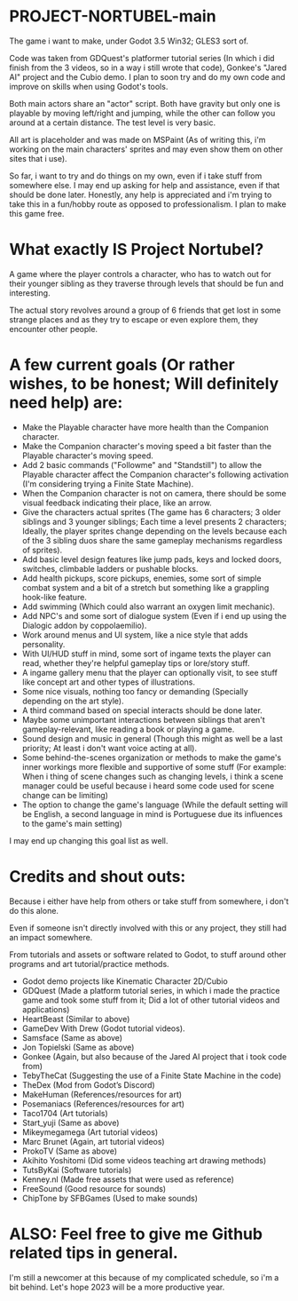 # PROJECT-NORTUBEL-main

The game i want to make, under Godot 3.5 Win32; GLES3 sort of.

Code was taken from GDQuest's platformer tutorial series (In which i did finish from the 3 videos, so in a way i still wrote that code), Gonkee's "Jared AI" project and the Cubio demo. I plan to soon try and do my own code and improve on skills when using Godot's tools.

Both main actors share an "actor" script. Both have gravity but only one is playable by moving left/right and jumping, while the other can follow you around at a certain distance. The test level is very basic.

All art is placeholder and was made on MSPaint (As of writing this, i'm working on the main characters' sprites and may even show them on other sites that i use).

So far, i want to try and do things on my own, even if i take stuff from somewhere else. I may end up asking for help and assistance, even if that should be done later. Honestly, any help is appreciated and i'm trying to take this in a fun/hobby route as opposed to professionalism. I plan to make this game free.

# What exactly IS Project Nortubel?
A game where the player controls a character, who has to watch out for their younger sibling as they traverse through levels that should be fun and interesting. 

The actual story revolves around a group of 6 friends that get lost in some strange places and as they try to escape or even explore them, they encounter other people.

# A few current goals (Or rather wishes, to be honest; Will definitely need help) are:
* Make the Playable character have more health than the Companion character.
* Make the Companion character's moving speed a bit faster than the Playable character's moving speed.
* Add 2 basic commands ("Followme" and "Standstill") to allow the Playable character affect the Companion character's following activation (I'm considering trying a Finite State Machine).
* When the Companion character is not on camera, there should be some visual feedback indicating their place, like an arrow.
* Give the characters actual sprites (The game has 6 characters; 3 older siblings and 3 younger siblings; Each time a level presents 2 characters; Ideally, the player sprites change depending on the levels because each of the 3 sibling duos share the same gameplay mechanisms regardless of sprites).
* Add basic level design features like jump pads, keys and locked doors, switches, climbable ladders or pushable blocks.
* Add health pickups, score pickups, enemies, some sort of simple combat system and a bit of a stretch but something like a grappling hook-like feature.
* Add swimming (Which could also warrant an oxygen limit mechanic).
* Add NPC's and some sort of dialogue system (Even if i end up using the Dialogic addon by coppolaemilio).
* Work around menus and UI system, like a nice style that adds personality.
* With UI/HUD stuff in mind, some sort of ingame texts the player can read, whether they're helpful gameplay tips or lore/story stuff.
* A ingame gallery menu that the player can optionally visit, to see stuff like concept art and other types of illustrations.
* Some nice visuals, nothing too fancy or demanding (Specially depending on the art style).
* A third command based on special interacts should be done later.
* Maybe some unimportant interactions between siblings that aren't gameplay-relevant, like reading a book or playing a game.
* Sound design and music in general (Though this might as well be a last priority; At least i don't want voice acting at all).
* Some behind-the-scenes organization or methods to make the game's inner workings more flexible and supportive of some stuff (For example: When i thing of scene changes such as changing levels, i think a scene manager could be useful because i heard some code used for scene change can be limiting)
* The option to change the game's language (While the default setting will be English, a second language in mind is Portuguese due its influences to the game's main setting)

I may end up changing this goal list as well.

# Credits and shout outs:

Because i either have help from others or take stuff from somewhere, i don't do this alone.

Even if someone isn't directly involved with this or any project, they still had an impact somewhere.

From tutorials and assets or software related to Godot, to stuff around other programs and art tutorial/practice methods.

* Godot demo projects like Kinematic Character 2D/Cubio
* GDQuest (Made a platform tutorial series, in which i made the practice game and took some stuff from it; Did a lot of other tutorial videos and applications)
* HeartBeast (Similar to above)
* GameDev With Drew (Godot tutorial videos).
* Samsface (Same as above)
* Jon Topielski (Same as above)
* Gonkee (Again, but also because of the Jared AI project that i took code from)
* TebyTheCat (Suggesting the use of a Finite State Machine in the code)
* TheDex (Mod from Godot’s Discord)
* MakeHuman (References/resources for art)
* Posemaniacs (References/resources for art)
* Taco1704 (Art tutorials)
* Start_yuji (Same as above)
* Mikeymegamega (Art tutorial videos)
* Marc Brunet (Again, art tutorial videos)
* ProkoTV (Same as above)
* Akihito Yoshitomi (Did some videos teaching art drawing methods)
* TutsByKai (Software tutorials)
* Kenney.nl (Made free assets that were used as reference)
* FreeSound (Good resource for sounds)
* ChipTone by SFBGames (Used to make sounds)

# ALSO: Feel free to give me Github related tips in general.
I'm still a newcomer at this because of my complicated schedule, so i'm a bit behind.
Let's hope 2023 will be a more productive year.